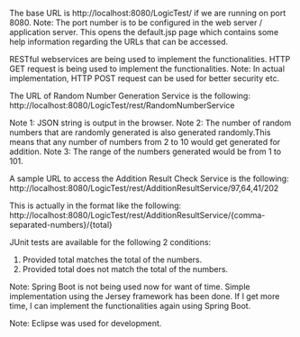 The base URL is http://localhost:8080/LogicTest/ if we are running on port 8080. 
Note: The port number is to be configured in the web server / application server.
This opens the default.jsp page which contains some help information regarding the URLs that can be accessed.

RESTful webservices are being used to implement the functionalities.
HTTP GET request is being used to implement the functionalities.
Note: In actual implementation, HTTP POST request can be used for better security etc.

The URL of Random Number Generation Service is the following:
http://localhost:8080/LogicTest/rest/RandomNumberService

Note 1: JSON string is output in the browser.
Note 2: The number of random numbers that are randomly generated is also generated randomly.This means that any number of numbers from 2 to 10 would get generated for addition. 
Note 3: The range of the numbers generated would be from 1 to 101.

A sample URL to access the Addition Result Check Service is the following:
http://localhost:8080/LogicTest/rest/AdditionResultService/97,64,41/202

This is actually in the format like the following:
http://localhost:8080/LogicTest/rest/AdditionResultService/{comma-separated-numbers}/{total}

JUnit tests are available for the following 2 conditions:
1) Provided total matches the total of the numbers.
2) Provided total does not match the total of the numbers.

Note: Spring Boot is not being used now for want of time.
Simple implementation using the Jersey framework has been done.
If I get more time, I can implement the functionalities again using Spring Boot.

Note: Eclipse was used for development.
